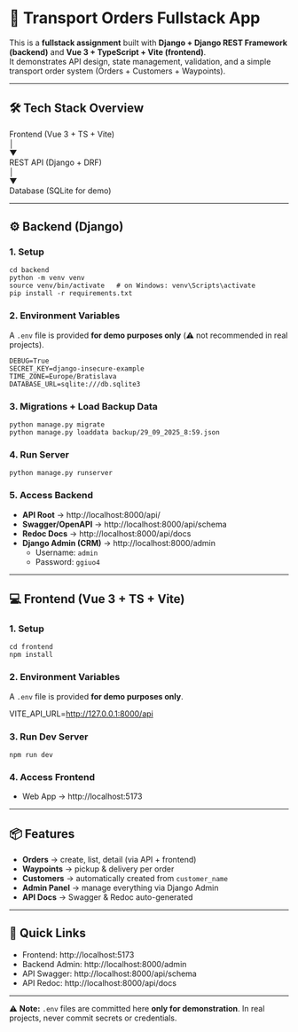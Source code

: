 # 🚚 Transport Orders Fullstack App  

This is a **fullstack assignment** built with **Django + Django REST Framework (backend)** and **Vue 3 + TypeScript + Vite (frontend)**.  
It demonstrates API design, state management, validation, and a simple transport order system (Orders + Customers + Waypoints).  

---

## 🛠 Tech Stack Overview  

Frontend (Vue 3 + TS + Vite)  
        │  
        ▼  
REST API (Django + DRF)  
        │  
        ▼  
Database (SQLite for demo)  

---

## ⚙️ Backend (Django)

### 1. Setup  
```
cd backend  
python -m venv venv  
source venv/bin/activate   # on Windows: venv\Scripts\activate  
pip install -r requirements.txt
```

### 2. Environment Variables  
A `.env` file is provided **for demo purposes only** (⚠️ not recommended in real projects).  

```
DEBUG=True  
SECRET_KEY=django-insecure-example  
TIME_ZONE=Europe/Bratislava  
DATABASE_URL=sqlite:///db.sqlite3
```

### 3. Migrations + Load Backup Data  
```
python manage.py migrate  
python manage.py loaddata backup/29_09_2025_8:59.json
```

### 4. Run Server  
```
python manage.py runserver
```

### 5. Access Backend  
- **API Root** → http://localhost:8000/api/  
- **Swagger/OpenAPI** → http://localhost:8000/api/schema  
- **Redoc Docs** → http://localhost:8000/api/docs  
- **Django Admin (CRM)** → http://localhost:8000/admin  
  - Username: `admin`  
  - Password: `ggiuo4`  

---

## 💻 Frontend (Vue 3 + TS + Vite)

### 1. Setup  
```
cd frontend  
npm install
```

### 2. Environment Variables  
A `.env` file is provided **for demo purposes only**.  

VITE_API_URL=http://127.0.0.1:8000/api  

### 3. Run Dev Server  
```
npm run dev
```

### 4. Access Frontend  
- Web App → http://localhost:5173  

---

## 📦 Features

- **Orders** → create, list, detail (via API + frontend)  
- **Waypoints** → pickup & delivery per order  
- **Customers** → automatically created from `customer_name`  
- **Admin Panel** → manage everything via Django Admin  
- **API Docs** → Swagger & Redoc auto-generated  

---

## 🚀 Quick Links
- Frontend: http://localhost:5173  
- Backend Admin: http://localhost:8000/admin  
- API Swagger: http://localhost:8000/api/schema  
- API Redoc: http://localhost:8000/api/docs  

---

⚠️ **Note:** `.env` files are committed here **only for demonstration**. In real projects, never commit secrets or credentials.  

